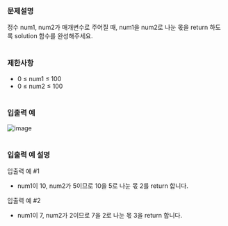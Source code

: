 ### 문제설명
정수 num1, num2가 매개변수로 주어질 때, num1을 num2로 나눈 몫을 return 하도록 solution 함수를 완성해주세요.
<br></br>

### 제한사항
- 0 ≤ num1 ≤ 100
- 0 ≤ num2 ≤ 100
<br></br>

### 입출력 예
![image](https://user-images.githubusercontent.com/116772632/207769112-b2ffff8f-9546-4de6-934b-0d4131e2e444.png)
<br></br>

### 입출력 예 설명
입출력 예 #1
- num1이 10, num2가 5이므로 10을 5로 나눈 몫 2를 return 합니다.

입출력 예 #2
- num1이 7, num2가 2이므로 7을 2로 나눈 몫 3을 return 합니다.
